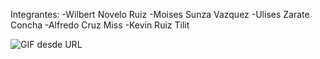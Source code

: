 Integrantes: 
-Wilbert Novelo Ruiz
-Moises Sunza Vazquez
-Ulises Zarate Concha
-Alfredo Cruz Miss
-Kevin Ruiz Tilit



![GIF desde URL](https://media.giphy.com/media/TuGIF.gif](https://tenor.com/YNjK.gif))
